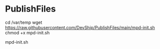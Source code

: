 # PublishFiles

cd /var/temp
wget https://raw.githubusercontent.com/DevShip/PublishFiles/main/mpd-init.sh
chmod +x mpd-init.sh

mpd-init.sh
